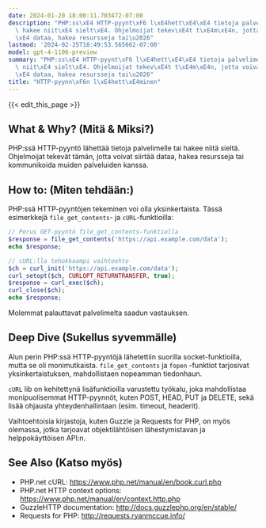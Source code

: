 ```yaml
---
date: 2024-01-20 18:00:11.703472-07:00
description: "PHP:ss\xE4 HTTP-pyynt\xF6 l\xE4hett\xE4\xE4 tietoja palvelimelle tai\
  \ hakee niit\xE4 sielt\xE4. Ohjelmoijat tekev\xE4t t\xE4m\xE4n, jotta voivat siirt\xE4\
  \xE4 dataa, hakea resursseja tai\u2026"
lastmod: '2024-02-25T18:49:53.565662-07:00'
model: gpt-4-1106-preview
summary: "PHP:ss\xE4 HTTP-pyynt\xF6 l\xE4hett\xE4\xE4 tietoja palvelimelle tai hakee\
  \ niit\xE4 sielt\xE4. Ohjelmoijat tekev\xE4t t\xE4m\xE4n, jotta voivat siirt\xE4\
  \xE4 dataa, hakea resursseja tai\u2026"
title: "HTTP-pyynn\xF6n l\xE4hett\xE4minen"
---
```


{{< edit_this_page >}}

## What & Why? (Mitä & Miksi?)
PHP:ssä HTTP-pyyntö lähettää tietoja palvelimelle tai hakee niitä sieltä. Ohjelmoijat tekevät tämän, jotta voivat siirtää dataa, hakea resursseja tai kommunikoida muiden palveluiden kanssa.

## How to: (Miten tehdään:)
PHP:ssä HTTP-pyyntöjen tekeminen voi olla yksinkertaista. Tässä esimerkkejä `file_get_contents`- ja `cURL`-funktioilla:

```PHP
// Perus GET-pyyntö file_get_contents-funktiolla
$response = file_get_contents('https://api.example.com/data');
echo $response;

// cURL:lla tehokkaampi vaihtoehto
$ch = curl_init('https://api.example.com/data');
curl_setopt($ch, CURLOPT_RETURNTRANSFER, true);
$response = curl_exec($ch);
curl_close($ch);
echo $response;
```

Molemmat palauttavat palvelimelta saadun vastauksen.

## Deep Dive (Sukellus syvemmälle)
Alun perin PHP:ssä HTTP-pyyntöjä lähetettiin suorilla socket-funktioilla, mutta se oli monimutkaista. `file_get_contents` ja `fopen` -funktiot tarjosivat yksinkertaistuksen, mahdollistaen nopeamman tiedonhaun.

`cURL` lib on kehitettynä lisäfunktioilla varustettu työkalu, joka mahdollistaa monipuolisemmat HTTP-pyynnöt, kuten POST, HEAD, PUT ja DELETE, sekä lisää ohjausta yhteydenhallintaan (esim. timeout, headerit).

Vaihtoehtoisia kirjastoja, kuten Guzzle ja Requests for PHP, on myös olemassa, jotka tarjoavat objektilähtöisen lähestymistavan ja helppokäyttöisen API:n.

## See Also (Katso myös)
- PHP.net cURL: https://www.php.net/manual/en/book.curl.php
- PHP.net HTTP context options: https://www.php.net/manual/en/context.http.php
- GuzzleHTTP documentation: http://docs.guzzlephp.org/en/stable/
- Requests for PHP: http://requests.ryanmccue.info/
